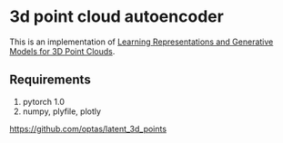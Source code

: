 # 3d point cloud autoencoder

This is an implementation of [Learning Representations and Generative Models for 3D Point Clouds](https://arxiv.org/abs/1707.02392).

## Requirements
1. pytorch 1.0
2. numpy, plyfile, plotly


https://github.com/optas/latent_3d_points